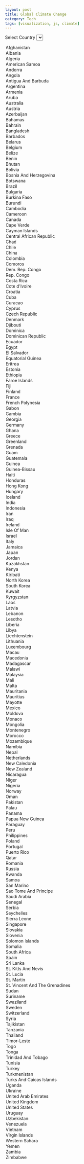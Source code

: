 ```yaml
---
layout: post
title: Global Climate Change
category: Tech
tags: [visualization, js, climate]
---
```


<html>

<script language="JavaScript" type="text/javascript" src="http://ajax.googleapis.com/ajax/libs/jquery/1.9.1/jquery.min.js"></script>

<script src="https://code.highcharts.com/highcharts.js"></script>
<script src="https://code.highcharts.com/modules/exporting.js"></script>
<script src="https://code.highcharts.com/maps/modules/map.js"></script>
<script src="https://code.highcharts.com/maps/modules/data.js"></script>
<script src="https://code.highcharts.com/maps/modules/exporting.js"></script>
<script src="https://code.highcharts.com/mapdata/custom/world.js"></script>

<script src="/blog/js/dataAvgTemp.js"></script>

<style>
 #yearTitle {
  color: #000;
  text-align: center;
 }
 .loading {
  margin-top: 10em;
  text-align: center;
  color: gray;
 }
</style>
<body>

Select Country
<select id="selectCountry">
 <option value="0">Afghanistan</option>
 <option value="1">Albania</option>
 <option value="2">Algeria</option>
 <option value="3">American Samoa</option>
 <option value="4">Andorra</option>
 <option value="5">Angola</option>
 <option value="6">Antigua And Barbuda</option>
 <option value="7">Argentina</option>
 <option value="8">Armenia</option>
 <option value="9">Aruba</option>
 <option value="10">Australia</option>
 <option value="11">Austria</option>
 <option value="12">Azerbaijan</option>
 <option value="13">Bahamas</option>
 <option value="14">Bahrain</option>
 <option value="15">Bangladesh</option>
 <option value="16">Barbados</option>
 <option value="17">Belarus</option>
 <option value="18">Belgium</option>
 <option value="19">Belize</option>
 <option value="20">Benin</option>
 <option value="21">Bhutan</option>
 <option value="22">Bolivia</option>
 <option value="23">Bosnia And Herzegovina</option>
 <option value="24">Botswana</option>
 <option value="25">Brazil</option>
 <option value="26">Bulgaria</option>
 <option value="27">Burkina Faso</option>
 <option value="28">Burundi</option>
 <option value="29">Cambodia</option>
 <option value="30">Cameroon</option>
 <option value="31">Canada</option>
 <option value="32">Cape Verde</option>
 <option value="33">Cayman Islands</option>
 <option value="34">Central African Republic</option>
 <option value="35">Chad</option>
 <option value="36">Chile</option>
 <option value="37">China</option>
 <option value="38">Colombia</option>
 <option value="39">Comoros</option>
 <option value="40">Dem. Rep. Congo</option>
 <option value="41">Rep. Congo</option>
 <option value="42">Costa Rica</option>
 <option value="43">Cote d'Ivoire</option>
 <option value="44">Croatia</option>
 <option value="45">Cuba</option>
 <option value="46">Curacao</option>
 <option value="47">Cyprus</option>
 <option value="48">Czech Republic</option>
 <option value="49">Denmark</option>
 <option value="50">Djibouti</option>
 <option value="51">Dominica</option>
 <option value="52">Dominican Republic</option>
 <option value="53">Ecuador</option>
 <option value="54">Egypt</option>
 <option value="55">El Salvador</option>
 <option value="56">Equatorial Guinea</option>
 <option value="57">Eritrea</option>
 <option value="58">Estonia</option>
 <option value="59">Ethiopia</option>
 <option value="60">Faroe Islands</option>
 <option value="61">Fiji</option>
 <option value="62">Finland</option>
 <option value="63">France</option>
 <option value="64">French Polynesia</option>
 <option value="65">Gabon</option>
 <option value="66">Gambia</option>
 <option value="67">Georgia</option>
 <option value="68">Germany</option>
 <option value="69">Ghana</option>
 <option value="70">Greece</option>
 <option value="71">Greenland</option>
 <option value="72">Grenada</option>
 <option value="73">Guam</option>
 <option value="74">Guatemala</option>
 <option value="75">Guinea</option>
 <option value="76">Guinea-Bissau</option>
 <option value="77">Haiti</option>
 <option value="78">Honduras</option>
 <option value="79">Hong Kong</option>
 <option value="80">Hungary</option>
 <option value="81">Iceland</option>
 <option value="82">India</option>
 <option value="83">Indonesia</option>
 <option value="84">Iran</option>
 <option value="85">Iraq</option>
 <option value="86">Ireland</option>
 <option value="87">Isle Of Man</option>
 <option value="88">Israel</option>
 <option value="89">Italy</option>
 <option value="90">Jamaica</option>
 <option value="91">Japan</option>
 <option value="92">Jordan</option>
 <option value="93">Kazakhstan</option>
 <option value="94">Kenya</option>
 <option value="95">Kiribati</option>
 <option value="96">North Korea</option>
 <option value="97">South Korea</option>
 <option value="98">Kuwait</option>
 <option value="99">Kyrgyzstan</option>
 <option value="100">Laos</option>
 <option value="101">Latvia</option>
 <option value="102">Lebanon</option>
 <option value="103">Lesotho</option>
 <option value="104">Liberia</option>
 <option value="105">Libya</option>
 <option value="106">Liechtenstein</option>
 <option value="107">Lithuania</option>
 <option value="108">Luxembourg</option>
 <option value="109">Macau</option>
 <option value="110">Macedonia</option>
 <option value="111">Madagascar</option>
 <option value="112">Malawi</option>
 <option value="113">Malaysia</option>
 <option value="114">Mali</option>
 <option value="115">Malta</option>
 <option value="116">Mauritania</option>
 <option value="117">Mauritius</option>
 <option value="118">Mayotte</option>
 <option value="119">Mexico</option>
 <option value="120">Moldova</option>
 <option value="121">Monaco</option>
 <option value="122">Mongolia</option>
 <option value="123">Montenegro</option>
 <option value="124">Morocco</option>
 <option value="125">Mozambique</option>
 <option value="126">Namibia</option>
 <option value="127">Nepal</option>
 <option value="128">Netherlands</option>
 <option value="129">New Caledonia</option>
 <option value="130">New Zealand</option>
 <option value="131">Nicaragua</option>
 <option value="132">Niger</option>
 <option value="133">Nigeria</option>
 <option value="134">Norway</option>
 <option value="135">Oman</option>
 <option value="136">Pakistan</option>
 <option value="137">Palau</option>
 <option value="138">Panama</option>
 <option value="139">Papua New Guinea</option>
 <option value="140">Paraguay</option>
 <option value="141">Peru</option>
 <option value="142">Philippines</option>
 <option value="143">Poland</option>
 <option value="144">Portugal</option>
 <option value="145">Puerto Rico</option>
 <option value="146">Qatar</option>
 <option value="147">Romania</option>
 <option value="148">Russia</option>
 <option value="149">Rwanda</option>
 <option value="150">Samoa</option>
 <option value="151">San Marino</option>
 <option value="152">Sao Tome And Principe</option>
 <option value="153">Saudi Arabia</option>
 <option value="154">Senegal</option>
 <option value="155">Serbia</option>
 <option value="156">Seychelles</option>
 <option value="157">Sierra Leone</option>
 <option value="158">Singapore</option>
 <option value="159">Slovakia</option>
 <option value="160">Slovenia</option>
 <option value="161">Solomon Islands</option>
 <option value="162">Somalia</option>
 <option value="163">South Africa</option>
 <option value="164">Spain</option>
 <option value="165">Sri Lanka</option>
 <option value="166">St. Kitts And Nevis</option>
 <option value="167">St. Lucia</option>
 <option value="168">St. Martin</option>
 <option value="169">St. Vincent And The Grenadines</option>
 <option value="170">Sudan</option>
 <option value="171">Suriname</option>
 <option value="172">Swaziland</option>
 <option value="173">Sweden</option>
 <option value="174">Switzerland</option>
 <option value="175">Syria</option>
 <option value="176">Tajikistan</option>
 <option value="177">Tanzania</option>
 <option value="178">Thailand</option>
 <option value="179">Timor-Leste</option>
 <option value="180">Togo</option>
 <option value="181">Tonga</option>
 <option value="182">Trinidad And Tobago</option>
 <option value="183">Tunisia</option>
 <option value="184">Turkey</option>
 <option value="185">Turkmenistan</option>
 <option value="186">Turks And Caicas Islands</option>
 <option value="187">Uganda</option>
 <option value="188">Ukraine</option>
 <option value="189">United Arab Emirates</option>
 <option value="190">United Kingdom</option>
 <option value="191">United States</option>
 <option value="192">Uruguay</option>
 <option value="193">Uzbekistan</option>
 <option value="194">Venezuela</option>
 <option value="195">Vietnam</option>
 <option value="196">Virgin Islands</option>
 <option value="197">Western Sahara</option>
 <option value="198">Yemen</option>
 <option value="199">Zambia</option>
 <option value="200">Zimbabwe</option>
</select>

<div id="container1" style="height: 500px"></div>
<br>
<br>
Select two countries to compare<br>
First Country
<select id="selectCountry1">
 <option value="0">Afghanistan</option>
 <option value="1">Albania</option>
 <option value="2">Algeria</option>
 <option value="3">American Samoa</option>
 <option value="4">Andorra</option>
 <option value="5">Angola</option>
 <option value="6">Antigua And Barbuda</option>
 <option value="7">Argentina</option>
 <option value="8">Armenia</option>
 <option value="9">Aruba</option>
 <option value="10">Australia</option>
 <option value="11">Austria</option>
 <option value="12">Azerbaijan</option>
 <option value="13">Bahamas</option>
 <option value="14">Bahrain</option>
 <option value="15">Bangladesh</option>
 <option value="16">Barbados</option>
 <option value="17">Belarus</option>
 <option value="18">Belgium</option>
 <option value="19">Belize</option>
 <option value="20">Benin</option>
 <option value="21">Bhutan</option>
 <option value="22">Bolivia</option>
 <option value="23">Bosnia And Herzegovina</option>
 <option value="24">Botswana</option>
 <option value="25">Brazil</option>
 <option value="26">Bulgaria</option>
 <option value="27">Burkina Faso</option>
 <option value="28">Burundi</option>
 <option value="29">Cambodia</option>
 <option value="30">Cameroon</option>
 <option value="31">Canada</option>
 <option value="32">Cape Verde</option>
 <option value="33">Cayman Islands</option>
 <option value="34">Central African Republic</option>
 <option value="35">Chad</option>
 <option value="36">Chile</option>
 <option value="37">China</option>
 <option value="38">Colombia</option>
 <option value="39">Comoros</option>
 <option value="40">Dem. Rep. Congo</option>
 <option value="41">Rep. Congo</option>
 <option value="42">Costa Rica</option>
 <option value="43">Cote d'Ivoire</option>
 <option value="44">Croatia</option>
 <option value="45">Cuba</option>
 <option value="46">Curacao</option>
 <option value="47">Cyprus</option>
 <option value="48">Czech Republic</option>
 <option value="49">Denmark</option>
 <option value="50">Djibouti</option>
 <option value="51">Dominica</option>
 <option value="52">Dominican Republic</option>
 <option value="53">Ecuador</option>
 <option value="54">Egypt</option>
 <option value="55">El Salvador</option>
 <option value="56">Equatorial Guinea</option>
 <option value="57">Eritrea</option>
 <option value="58">Estonia</option>
 <option value="59">Ethiopia</option>
 <option value="60">Faroe Islands</option>
 <option value="61">Fiji</option>
 <option value="62">Finland</option>
 <option value="63">France</option>
 <option value="64">French Polynesia</option>
 <option value="65">Gabon</option>
 <option value="66">Gambia</option>
 <option value="67">Georgia</option>
 <option value="68">Germany</option>
 <option value="69">Ghana</option>
 <option value="70">Greece</option>
 <option value="71">Greenland</option>
 <option value="72">Grenada</option>
 <option value="73">Guam</option>
 <option value="74">Guatemala</option>
 <option value="75">Guinea</option>
 <option value="76">Guinea-Bissau</option>
 <option value="77">Haiti</option>
 <option value="78">Honduras</option>
 <option value="79">Hong Kong</option>
 <option value="80">Hungary</option>
 <option value="81">Iceland</option>
 <option value="82">India</option>
 <option value="83">Indonesia</option>
 <option value="84">Iran</option>
 <option value="85">Iraq</option>
 <option value="86">Ireland</option>
 <option value="87">Isle Of Man</option>
 <option value="88">Israel</option>
 <option value="89">Italy</option>
 <option value="90">Jamaica</option>
 <option value="91">Japan</option>
 <option value="92">Jordan</option>
 <option value="93">Kazakhstan</option>
 <option value="94">Kenya</option>
 <option value="95">Kiribati</option>
 <option value="96">North Korea</option>
 <option value="97">South Korea</option>
 <option value="98">Kuwait</option>
 <option value="99">Kyrgyzstan</option>
 <option value="100">Laos</option>
 <option value="101">Latvia</option>
 <option value="102">Lebanon</option>
 <option value="103">Lesotho</option>
 <option value="104">Liberia</option>
 <option value="105">Libya</option>
 <option value="106">Liechtenstein</option>
 <option value="107">Lithuania</option>
 <option value="108">Luxembourg</option>
 <option value="109">Macau</option>
 <option value="110">Macedonia</option>
 <option value="111">Madagascar</option>
 <option value="112">Malawi</option>
 <option value="113">Malaysia</option>
 <option value="114">Mali</option>
 <option value="115">Malta</option>
 <option value="116">Mauritania</option>
 <option value="117">Mauritius</option>
 <option value="118">Mayotte</option>
 <option value="119">Mexico</option>
 <option value="120">Moldova</option>
 <option value="121">Monaco</option>
 <option value="122">Mongolia</option>
 <option value="123">Montenegro</option>
 <option value="124">Morocco</option>
 <option value="125">Mozambique</option>
 <option value="126">Namibia</option>
 <option value="127">Nepal</option>
 <option value="128">Netherlands</option>
 <option value="129">New Caledonia</option>
 <option value="130">New Zealand</option>
 <option value="131">Nicaragua</option>
 <option value="132">Niger</option>
 <option value="133">Nigeria</option>
 <option value="134">Norway</option>
 <option value="135">Oman</option>
 <option value="136">Pakistan</option>
 <option value="137">Palau</option>
 <option value="138">Panama</option>
 <option value="139">Papua New Guinea</option>
 <option value="140">Paraguay</option>
 <option value="141">Peru</option>
 <option value="142">Philippines</option>
 <option value="143">Poland</option>
 <option value="144">Portugal</option>
 <option value="145">Puerto Rico</option>
 <option value="146">Qatar</option>
 <option value="147">Romania</option>
 <option value="148">Russia</option>
 <option value="149">Rwanda</option>
 <option value="150">Samoa</option>
 <option value="151">San Marino</option>
 <option value="152">Sao Tome And Principe</option>
 <option value="153">Saudi Arabia</option>
 <option value="154">Senegal</option>
 <option value="155">Serbia</option>
 <option value="156">Seychelles</option>
 <option value="157">Sierra Leone</option>
 <option value="158">Singapore</option>
 <option value="159">Slovakia</option>
 <option value="160">Slovenia</option>
 <option value="161">Solomon Islands</option>
 <option value="162">Somalia</option>
 <option value="163">South Africa</option>
 <option value="164">Spain</option>
 <option value="165">Sri Lanka</option>
 <option value="166">St. Kitts And Nevis</option>
 <option value="167">St. Lucia</option>
 <option value="168">St. Martin</option>
 <option value="169">St. Vincent And The Grenadines</option>
 <option value="170">Sudan</option>
 <option value="171">Suriname</option>
 <option value="172">Swaziland</option>
 <option value="173">Sweden</option>
 <option value="174">Switzerland</option>
 <option value="175">Syria</option>
 <option value="176">Tajikistan</option>
 <option value="177">Tanzania</option>
 <option value="178">Thailand</option>
 <option value="179">Timor-Leste</option>
 <option value="180">Togo</option>
 <option value="181">Tonga</option>
 <option value="182">Trinidad And Tobago</option>
 <option value="183">Tunisia</option>
 <option value="184">Turkey</option>
 <option value="185">Turkmenistan</option>
 <option value="186">Turks And Caicas Islands</option>
 <option value="187">Uganda</option>
 <option value="188">Ukraine</option>
 <option value="189">United Arab Emirates</option>
 <option value="190">United Kingdom</option>
 <option value="191">United States</option>
 <option value="192">Uruguay</option>
 <option value="193">Uzbekistan</option>
 <option value="194">Venezuela</option>
 <option value="195">Vietnam</option>
 <option value="196">Virgin Islands</option>
 <option value="197">Western Sahara</option>
 <option value="198">Yemen</option>
 <option value="199">Zambia</option>
 <option value="200">Zimbabwe</option>
</select>
<br>Second Country
<select id="selectCountry2">
 <option value="0">Afghanistan</option>
 <option value="1">Albania</option>
 <option value="2">Algeria</option>
 <option value="3">American Samoa</option>
 <option value="4">Andorra</option>
 <option value="5">Angola</option>
 <option value="6">Antigua And Barbuda</option>
 <option value="7">Argentina</option>
 <option value="8">Armenia</option>
 <option value="9">Aruba</option>
 <option value="10">Australia</option>
 <option value="11">Austria</option>
 <option value="12">Azerbaijan</option>
 <option value="13">Bahamas</option>
 <option value="14">Bahrain</option>
 <option value="15">Bangladesh</option>
 <option value="16">Barbados</option>
 <option value="17">Belarus</option>
 <option value="18">Belgium</option>
 <option value="19">Belize</option>
 <option value="20">Benin</option>
 <option value="21">Bhutan</option>
 <option value="22">Bolivia</option>
 <option value="23">Bosnia And Herzegovina</option>
 <option value="24">Botswana</option>
 <option value="25">Brazil</option>
 <option value="26">Bulgaria</option>
 <option value="27">Burkina Faso</option>
 <option value="28">Burundi</option>
 <option value="29">Cambodia</option>
 <option value="30">Cameroon</option>
 <option value="31">Canada</option>
 <option value="32">Cape Verde</option>
 <option value="33">Cayman Islands</option>
 <option value="34">Central African Republic</option>
 <option value="35">Chad</option>
 <option value="36">Chile</option>
 <option value="37">China</option>
 <option value="38">Colombia</option>
 <option value="39">Comoros</option>
 <option value="40">Dem. Rep. Congo</option>
 <option value="41">Rep. Congo</option>
 <option value="42">Costa Rica</option>
 <option value="43">Cote d'Ivoire</option>
 <option value="44">Croatia</option>
 <option value="45">Cuba</option>
 <option value="46">Curacao</option>
 <option value="47">Cyprus</option>
 <option value="48">Czech Republic</option>
 <option value="49">Denmark</option>
 <option value="50">Djibouti</option>
 <option value="51">Dominica</option>
 <option value="52">Dominican Republic</option>
 <option value="53">Ecuador</option>
 <option value="54">Egypt</option>
 <option value="55">El Salvador</option>
 <option value="56">Equatorial Guinea</option>
 <option value="57">Eritrea</option>
 <option value="58">Estonia</option>
 <option value="59">Ethiopia</option>
 <option value="60">Faroe Islands</option>
 <option value="61">Fiji</option>
 <option value="62">Finland</option>
 <option value="63">France</option>
 <option value="64">French Polynesia</option>
 <option value="65">Gabon</option>
 <option value="66">Gambia</option>
 <option value="67">Georgia</option>
 <option value="68">Germany</option>
 <option value="69">Ghana</option>
 <option value="70">Greece</option>
 <option value="71">Greenland</option>
 <option value="72">Grenada</option>
 <option value="73">Guam</option>
 <option value="74">Guatemala</option>
 <option value="75">Guinea</option>
 <option value="76">Guinea-Bissau</option>
 <option value="77">Haiti</option>
 <option value="78">Honduras</option>
 <option value="79">Hong Kong</option>
 <option value="80">Hungary</option>
 <option value="81">Iceland</option>
 <option value="82">India</option>
 <option value="83">Indonesia</option>
 <option value="84">Iran</option>
 <option value="85">Iraq</option>
 <option value="86">Ireland</option>
 <option value="87">Isle Of Man</option>
 <option value="88">Israel</option>
 <option value="89">Italy</option>
 <option value="90">Jamaica</option>
 <option value="91">Japan</option>
 <option value="92">Jordan</option>
 <option value="93">Kazakhstan</option>
 <option value="94">Kenya</option>
 <option value="95">Kiribati</option>
 <option value="96">North Korea</option>
 <option value="97">South Korea</option>
 <option value="98">Kuwait</option>
 <option value="99">Kyrgyzstan</option>
 <option value="100">Laos</option>
 <option value="101">Latvia</option>
 <option value="102">Lebanon</option>
 <option value="103">Lesotho</option>
 <option value="104">Liberia</option>
 <option value="105">Libya</option>
 <option value="106">Liechtenstein</option>
 <option value="107">Lithuania</option>
 <option value="108">Luxembourg</option>
 <option value="109">Macau</option>
 <option value="110">Macedonia</option>
 <option value="111">Madagascar</option>
 <option value="112">Malawi</option>
 <option value="113">Malaysia</option>
 <option value="114">Mali</option>
 <option value="115">Malta</option>
 <option value="116">Mauritania</option>
 <option value="117">Mauritius</option>
 <option value="118">Mayotte</option>
 <option value="119">Mexico</option>
 <option value="120">Moldova</option>
 <option value="121">Monaco</option>
 <option value="122">Mongolia</option>
 <option value="123">Montenegro</option>
 <option value="124">Morocco</option>
 <option value="125">Mozambique</option>
 <option value="126">Namibia</option>
 <option value="127">Nepal</option>
 <option value="128">Netherlands</option>
 <option value="129">New Caledonia</option>
 <option value="130">New Zealand</option>
 <option value="131">Nicaragua</option>
 <option value="132">Niger</option>
 <option value="133">Nigeria</option>
 <option value="134">Norway</option>
 <option value="135">Oman</option>
 <option value="136">Pakistan</option>
 <option value="137">Palau</option>
 <option value="138">Panama</option>
 <option value="139">Papua New Guinea</option>
 <option value="140">Paraguay</option>
 <option value="141">Peru</option>
 <option value="142">Philippines</option>
 <option value="143">Poland</option>
 <option value="144">Portugal</option>
 <option value="145">Puerto Rico</option>
 <option value="146">Qatar</option>
 <option value="147">Romania</option>
 <option value="148">Russia</option>
 <option value="149">Rwanda</option>
 <option value="150">Samoa</option>
 <option value="151">San Marino</option>
 <option value="152">Sao Tome And Principe</option>
 <option value="153">Saudi Arabia</option>
 <option value="154">Senegal</option>
 <option value="155">Serbia</option>
 <option value="156">Seychelles</option>
 <option value="157">Sierra Leone</option>
 <option value="158">Singapore</option>
 <option value="159">Slovakia</option>
 <option value="160">Slovenia</option>
 <option value="161">Solomon Islands</option>
 <option value="162">Somalia</option>
 <option value="163">South Africa</option>
 <option value="164">Spain</option>
 <option value="165">Sri Lanka</option>
 <option value="166">St. Kitts And Nevis</option>
 <option value="167">St. Lucia</option>
 <option value="168">St. Martin</option>
 <option value="169">St. Vincent And The Grenadines</option>
 <option value="170">Sudan</option>
 <option value="171">Suriname</option>
 <option value="172">Swaziland</option>
 <option value="173">Sweden</option>
 <option value="174">Switzerland</option>
 <option value="175">Syria</option>
 <option value="176">Tajikistan</option>
 <option value="177">Tanzania</option>
 <option value="178">Thailand</option>
 <option value="179">Timor-Leste</option>
 <option value="180">Togo</option>
 <option value="181">Tonga</option>
 <option value="182">Trinidad And Tobago</option>
 <option value="183">Tunisia</option>
 <option value="184">Turkey</option>
 <option value="185">Turkmenistan</option>
 <option value="186">Turks And Caicas Islands</option>
 <option value="187">Uganda</option>
 <option value="188">Ukraine</option>
 <option value="189">United Arab Emirates</option>
 <option value="190">United Kingdom</option>
 <option value="191">United States</option>
 <option value="192">Uruguay</option>
 <option value="193">Uzbekistan</option>
 <option value="194">Venezuela</option>
 <option value="195">Vietnam</option>
 <option value="196">Virgin Islands</option>
 <option value="197">Western Sahara</option>
 <option value="198">Yemen</option>
 <option value="199">Zambia</option>
 <option value="200">Zimbabwe</option>
</select>

<div id="container2" style="height: 500px"></div>

<br>
<br>
<h1 id="yearTitle">1990</h1>
<div id="container3" style="height: 600px; margin: 0 auto;"></div>

</body>

<script>
$(function () {

 // CHART 1 //
 var options1 = {
  chart: {
   renderTo: 'container1',
   defaultSeriesType: 'spline'
  },
  title: {
            text: 'Average Temperature',
            x: -20 //center
        },
        subtitle: {
            text: '1900 - 2013',
            x: -20
        },
        xAxis: {
            categories: dataYear
        },
        yAxis: {
            title: {
                text: 'Temperature (Â°C)'
            },
            plotLines: [{
                value: 0,
                width: 1,
                color: '#808080'
            }]
        },
        tooltip: {
            valueSuffix: 'Â°C'
        },
  series: [{
   name: 'Average World Temparature',
   data: avgWorld
  },
  {
   name: dataCountry[0],
   data: dataLocal[0]
  }]
 };
 
 var chart1 = new Highcharts.Chart(options1);

 $("#selectCountry").on('change', function(){
  var dropdownVal = $("#selectCountry").val();
  options1.series = [{
   name: 'Average World Temparature',
   data: avgWorld
  },
  {
   name: dataCountry[dropdownVal],
   data: dataLocal[dropdownVal]
  }];
  var chart1 = new Highcharts.Chart(options1);    
 });
 
 // CHART 2 //
 var options2 = {
  chart: {
   renderTo: 'container2',
   defaultSeriesType: 'spline'
  },
  title: {
            text: 'Compare Average Temperature',
            x: -20 //center
        },
        subtitle: {
            text: 'For 2 countries',
            x: -20
        },
        xAxis: {
            categories: dataYear
        },
        yAxis: {
            title: {
                text: 'Temperature (Â°C)'
            },
            plotLines: [{
                value: 0,
                width: 1,
                color: '#808080'
            }]
        },
        tooltip: {
            valueSuffix: 'Â°C'
        },
  series: [{
   name: 'Average World Temparature',
   data: avgWorld
  },
  {
   name: dataCountry[0],
   data: dataLocal[0]
  },
  {
   name: dataCountry[1],
   data: dataLocal[1]
  }]
 };
 
 var chart2 = new Highcharts.Chart(options2);

 $("#selectCountry1").on('change', function(){
  var dropdownVal1 = $("#selectCountry1").val();
  var dropdownVal2 = $("#selectCountry2").val();
  options2.series = [{
   name: 'Average World Temparature',
   data: avgWorld
  },
  {
   name: dataCountry[dropdownVal1],
   data: dataLocal[dropdownVal1]
  },
  {
   name: dataCountry[dropdownVal2],
   data: dataLocal[dropdownVal2]
  }];
  var chart2 = new Highcharts.Chart(options2);    
 });
  
 $("#selectCountry2").on('change', function(){
  var dropdownVal1 = $("#selectCountry1").val();
  var dropdownVal2 = $("#selectCountry2").val();
  options2.series = [{
   name: 'Average World Temparature',
   data: avgWorld
  },
  {
   name: dataCountry[dropdownVal1],
   data: dataLocal[dropdownVal1]
  },
  {
   name: dataCountry[dropdownVal2],
   data: dataLocal[dropdownVal2]
  }];
  var chart2 = new Highcharts.Chart(options2);    
 });
 
 // World Map //
 dataPos = 0;

 $('#container3').highcharts('Map', {

  title : {
   text : 'Average temperature per country per year'
  },

  /*mapNavigation: {
   enabled: true,
   enableDoubleClickZoomTo: true
  },*/

  colorAxis: {
   min: -25,
   max: 35,
   type: 'linear',//'logarithmic'
   minColor: '#0000FF',
   maxColor: '#FF0000'
  },

  series : [{
   data : dataMap[dataPos],
   mapData: Highcharts.maps['custom/world'],
   joinBy: ['iso-a2', 'code'],
   name:  'Average Temperature',
   states: {
    hover: {
     color: '#BADA55'
    }
   },
   tooltip: {
    valueSuffix: 'deg'
   }
  }]
 });
 
 setInterval(function () {
  chart = $('#container3').highcharts();
  chart.series[0].setData(dataMap[dataPos]);
  document.getElementById("yearTitle").innerHTML = (dataPos+1900).toString();
  dataPos++;
  if( dataPos == 113 )
   dataPos = 0;
 },1000 );
});
</script>

</html>

# Ipynb Script
[Kaggle Script](https://www.kaggle.com/akshaychavan/d/berkeleyearth/climate-change-earth-surface-temperature-data/average-temperature-per-country-per-year)

```python
# Calculate the average temperature per year for every country
# Collect that into data frame where the 
# years take the index values & the
# countries take the column names

import pandas as pd
import numpy as np
import matplotlib.pyplot as plt
%matplotlib inline

data = pd.read_csv('Data/GlobalLandTemperaturesByCountry.csv')

## There are 2 ways the dt variable is formatted
# 1. YYYY-MM-DD
# 2. MM/DD/YYYY

### Split the dt coulmn into 'year', 'month', and 'date' columns
def splitDT(datadt):
    l1 = datadt.str.split('-').tolist();
    l2 = data.dt.str.split('/').tolist();

    l = [];
    for index in range(len(l1)):
        if( len(l1[index]) > len(l2[index]) ):
            l.append(l1[index]);
        else:
            elel2 = l2[index];
            elel2.insert(0, elel2.pop())
            l.append(elel2);
    return l;
            
ymd = pd.DataFrame( splitDT(data.dt), columns = ['year','month','date'] )

### Concat with the original data
data = pd.concat([ymd, data], axis=1)

### Unique Countries
uCountry = data.Country.unique()
len(uCountry)

### Unique Years
uYear = data.year.unique()
len(uYear)

## Create a dataframe with 
# - a column 'year'
# - one column for each country
#   with average temp for each year across it

uCountry = np.insert(uCountry, 0, 'year')
matdf = pd.DataFrame(columns=uCountry)
matdf.year = uYear
matdf = matdf.set_index('year')
matdf.describe()

### Loop through every country and find the average temperature from the data given for that country
# This loop is very slow. 
# I am pretty new to **pandas**.
# *Would be happy to get suggestions on how calculate such a matrix efficiently.*

for country in uCountry:
    avgTemp = []
    for ind in range(len(uYear)):
        mCY = data.AverageTemperature[(data.Country == country) & (data.year == uYear[ind] )].mean()
        avgTemp.append(mCY)
    matdf[country] = avgTemp

matdf.tail()
matdf.to_csv('matYearCountry.csv')

```
